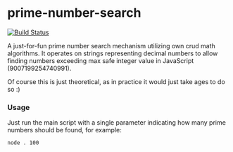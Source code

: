# prime-number-search

[![Build Status](https://snap-ci.com/aswitalski/prime-number-search/branch/master/build_image)](https://snap-ci.com/aswitalski/prime-number-search/branch/master)

A just-for-fun prime number search mechanism utilizing own crud math algorithms.
It operates on strings representing decimal numbers to allow finding numbers exceeding max safe integer value in JavaScript (9007199254740991).
 
Of course this is just theoretical, as in practice it would just take ages to do so :)

### Usage

Just run the main script with a single parameter indicating how many prime numbers should be found, for example:

```
node . 100
```
